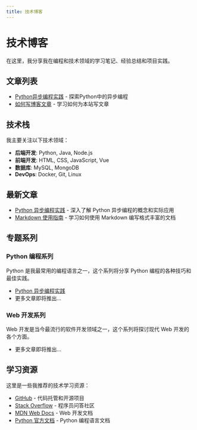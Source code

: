 ```yaml
---
title: 技术博客
---
```


# 技术博客

在这里，我分享我在编程和技术领域的学习笔记、经验总结和项目实践。

## 文章列表

- [Python异步编程实践](python-异步编程实践.md) - 探索Python中的异步编程
- [如何写博客文章](how-to-write-blog.md) - 学习如何为本站写文章

## 技术栈

我主要关注以下技术领域：

- **后端开发**: Python, Java, Node.js
- **前端开发**: HTML, CSS, JavaScript, Vue
- **数据库**: MySQL, MongoDB
- **DevOps**: Docker, Git, Linux

## 最新文章

- [Python 异步编程实践](python-异步编程实践.md) - 深入了解 Python 异步编程的概念和实际应用
- [Markdown 使用指南](markdown-guide.md) - 学习如何使用 Markdown 编写格式丰富的文档

## 专题系列

### Python 编程系列

Python 是我最常用的编程语言之一，这个系列将分享 Python 编程的各种技巧和最佳实践。

- [Python 异步编程实践](python-异步编程实践.md)
- 更多文章即将推出...

### Web 开发系列

Web 开发是当今最流行的软件开发领域之一，这个系列将探讨现代 Web 开发的各个方面。

- 更多文章即将推出...

## 学习资源

这里是一些我推荐的技术学习资源：

- [GitHub](https://github.com) - 代码托管和开源项目
- [Stack Overflow](https://stackoverflow.com) - 程序员问答社区
- [MDN Web Docs](https://developer.mozilla.org) - Web 开发文档
- [Python 官方文档](https://docs.python.org) - Python 编程语言文档
